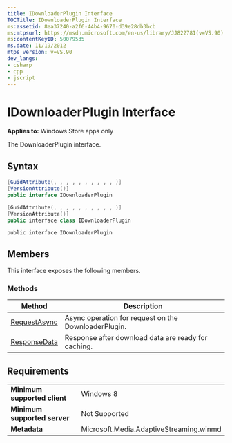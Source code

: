 ```yaml
---
title: IDownloaderPlugin Interface
TOCTitle: IDownloaderPlugin Interface
ms:assetid: 8ea37240-a2f6-44b4-9670-d39e28db3bcb
ms:mtpsurl: https://msdn.microsoft.com/en-us/library/JJ822781(v=VS.90)
ms:contentKeyID: 50079535
ms.date: 11/19/2012
mtps_version: v=VS.90
dev_langs:
- csharp
- cpp
- jscript
---
```


# IDownloaderPlugin Interface

**Applies to:** Windows Store apps only

The DownloaderPlugin interface.

## Syntax

```csharp
[GuidAttribute(, , , , , , , , , , )]
[VersionAttribute()]
public interface IDownloaderPlugin 
```

```cpp
[GuidAttribute(, , , , , , , , , , )]
[VersionAttribute()]
public interface class IDownloaderPlugin
```

```jscript
public interface IDownloaderPlugin
```

## Members

This interface exposes the following members.

### Methods

|Method|Description|
|--- |--- |
|[RequestAsync](idownloaderplugin-requestasync-method.md)|Async operation for request on the DownloaderPlugin.|
|[ResponseData](idownloaderplugin-responsedata-method.md)|Response after download data are ready for caching.|


## Requirements

|||
|--- |--- |
|**Minimum supported client**|Windows 8|
|**Minimum supported server**|Not Supported|
|**Metadata**|Microsoft.Media.AdaptiveStreaming.winmd|


